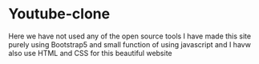 # Youtube-clone

Here we have not used any of the open source tools I have made this site purely using Bootstrap5 and small function of using javascript and I havw also use HTML and CSS for this beautiful website
